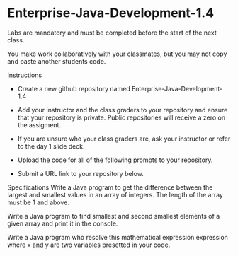 # Enterprise-Java-Development-1.4

Labs are mandatory and must be completed before the start of the next class.

You make work collaboratively with your classmates, but you may not copy and paste another students code.

Instructions
- Create a new github repository named Enterprise-Java-Development-1.4

- Add your instructor and the class graders to your repository and ensure that your repository is private. Public repositories will receive a zero on the assigment.

- If you are unsure who your class graders are, ask your instructor or refer to the day 1 slide deck.

- Upload the code for all of the following prompts to your repository.

- Submit a URL link to your repository below.

Specifications
Write a Java program to get the difference between the largest and smallest values in an array of integers. The length of the array must be 1 and above.

Write a Java program to find smallest and second smallest elements of a given array and print it in the console.

Write a Java program who resolve this mathematical expression expression where x and y are two variables presetted in your code. 

